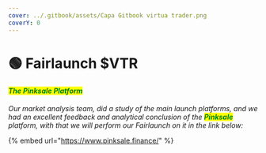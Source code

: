 ```yaml
---
cover: ../.gitbook/assets/Capa Gitbook virtua trader.png
coverY: 0
---
```


# 🟢 Fairlaunch $VTR

#### _<mark style="color:green;">The Pinksale Platform</mark>_

_Our market analysis team, did a study of the main launch platforms, and we had an excellent feedback and analytical conclusion of the <mark style="color:green;">**Pinksale**</mark> platform, with that we will perform our Fairlaunch on it in the link below:_

{% embed url="https://www.pinksale.finance/" %}
